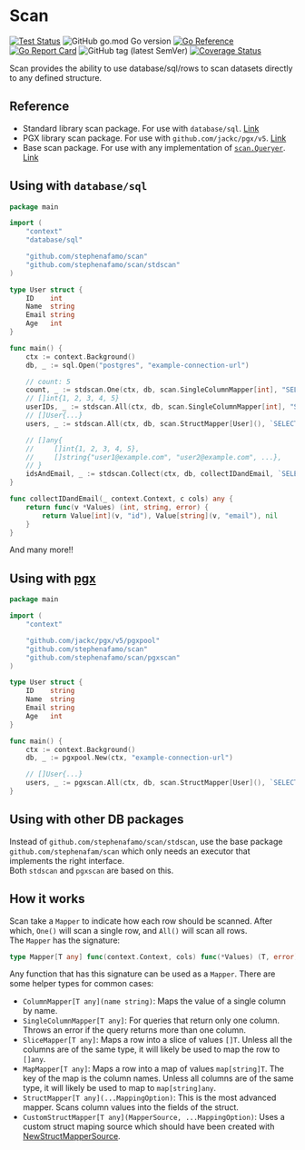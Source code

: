# Scan

[![Test Status](https://github.com/stephenafamo/scan/actions/workflows/test.yml/badge.svg)](https://github.com/stephenafamo/scan/actions/workflows/test.yml)
![GitHub go.mod Go version](https://img.shields.io/github/go-mod/go-version/stephenafamo/scan)
[![Go Reference](https://pkg.go.dev/badge/github.com/stephenafamo/scan.svg)](https://pkg.go.dev/github.com/stephenafamo/scan)
[![Go Report Card](https://goreportcard.com/badge/github.com/stephenafamo/scan)](https://goreportcard.com/report/github.com/stephenafamo/scan)
![GitHub tag (latest SemVer)](https://img.shields.io/github/v/tag/stephenafamo/scan)
[![Coverage Status](https://coveralls.io/repos/github/stephenafamo/scan/badge.svg)](https://coveralls.io/github/stephenafamo/scan)

Scan provides the ability to use database/sql/rows to scan datasets directly to any defined structure.

## Reference

* Standard library scan package. For use with `database/sql`. [Link](https://pkg.go.dev/github.com/stephenafamo/scan/stdscan)
* PGX library scan package. For use with `github.com/jackc/pgx/v5`. [Link](https://pkg.go.dev/github.com/stephenafamo/scan/pgxscan)
* Base scan package. For use with any implementation of [`scan.Queryer`](https://pkg.go.dev/github.com/stephenafamo/scan#Queryer). [Link](https://pkg.go.dev/github.com/stephenafamo/scan)

## Using with `database/sql`

```go
package main

import (
    "context"
    "database/sql"

    "github.com/stephenafamo/scan"
    "github.com/stephenafamo/scan/stdscan"
)

type User struct {
    ID    int
    Name  string
    Email string
    Age   int
}

func main() {
    ctx := context.Background()
    db, _ := sql.Open("postgres", "example-connection-url")

    // count: 5 
    count, _ := stdscan.One(ctx, db, scan.SingleColumnMapper[int], "SELECT COUNT(*) FROM users")
    // []int{1, 2, 3, 4, 5}
    userIDs, _ := stdscan.All(ctx, db, scan.SingleColumnMapper[int], "SELECT id FROM users")
    // []User{...}
    users, _ := stdscan.All(ctx, db, scan.StructMapper[User](), `SELECT id, name, email, age FROM users`)

    // []any{
    //     []int{1, 2, 3, 4, 5},
    //     []string{"user1@example.com", "user2@example.com", ...},
    // }
    idsAndEmail, _ := stdscan.Collect(ctx, db, collectIDandEmail, `SELECT id, email FROM users`)
}

func collectIDandEmail(_ context.Context, c cols) any {
    return func(v *Values) (int, string, error) {
        return Value[int](v, "id"), Value[string](v, "email"), nil
    }
}
```

And many more!!

## Using with [pgx](https://github.com/jackc/pgx)

```go
package main

import (
    "context"

    "github.com/jackc/pgx/v5/pgxpool"
    "github.com/stephenafamo/scan"
    "github.com/stephenafamo/scan/pgxscan"
)

type User struct {
    ID    string
    Name  string
    Email string
    Age   int
}

func main() {
    ctx := context.Background()
    db, _ := pgxpool.New(ctx, "example-connection-url")

    // []User{...}
    users, _ := pgxscan.All(ctx, db, scan.StructMapper[User](), `SELECT id, name, email, age FROM users`)
}
```

## Using with other DB packages

Instead of `github.com/stephenafamo/scan/stdscan`, use the base package `github.com/stephenafam/scan` which only needs an executor that implements the right interface.  
Both `stdscan` and `pgxscan` are based on this.

## How it works

Scan take a `Mapper` to indicate how each row should be scanned. After which, `One()` will scan a single row, and `All()` will scan all rows.  
The `Mapper` has the signature:

```go
type Mapper[T any] func(context.Context, cols) func(*Values) (T, error)
```

Any function that has this signature can be used as a `Mapper`. There are some helper types for common cases:

* `ColumnMapper[T any](name string)`: Maps the value of a single column by name.
* `SingleColumnMapper[T any]`: For queries that return only one column. Throws an error if the query returns more than one column.
* `SliceMapper[T any]`: Maps a row into a slice of values `[]T`. Unless all the columns are of the same type, it will likely be used to map the row to `[]any`.
* `MapMapper[T any]`: Maps a row into a map of values `map[string]T`. The key of the map is the column names. Unless all columns are of the same type, it will likely be used to map to `map[string]any`.
* `StructMapper[T any](...MappingOption)`: This is the most advanced mapper. Scans column values into the fields of the struct.
* `CustomStructMapper[T any](MapperSource, ...MappingOption)`: Uses a custom struct maping source which should have been created with [NewStructMapperSource](https://pkg.go.dev/github.com/stephenafamo/scan#NewStructMapperSource).
